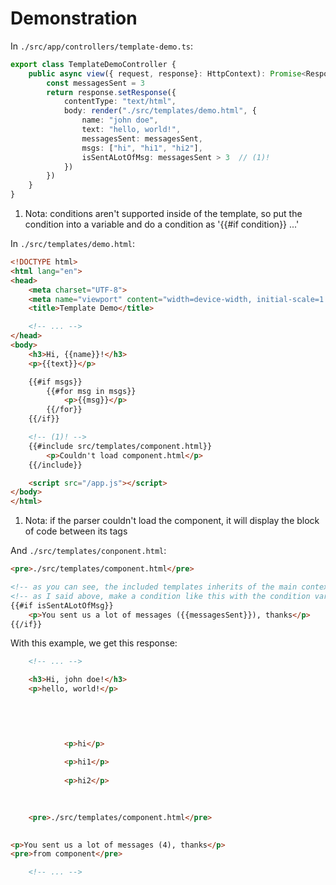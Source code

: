 # Demonstration

In `./src/app/controllers/template-demo.ts`:
```ts
export class TemplateDemoController {
    public async view({ request, response}: HttpContext): Promise<Response> {
        const messagesSent = 3
        return response.setResponse({
            contentType: "text/html",
            body: render("./src/templates/demo.html", {
                name: "john doe",
                text: "hello, world!",
                messagesSent: messagesSent,
                msgs: ["hi", "hi1", "hi2"],
                isSentALotOfMsg: messagesSent > 3  // (1)!
            })
        })
    }
}
```

1. Nota: conditions aren't supported inside of the template, so put the condition into a variable and do a condition as '{{#if condition}} ...'

In `./src/templates/demo.html`:
```html
<!DOCTYPE html>
<html lang="en">
<head>
    <meta charset="UTF-8">
    <meta name="viewport" content="width=device-width, initial-scale=1.0">
    <title>Template Demo</title>

    <!-- ... -->
</head>
<body>
    <h3>Hi, {{name}}!</h3>
    <p>{{text}}</p>

    {{#if msgs}}
        {{#for msg in msgs}}
            <p>{{msg}}</p>
        {{/for}}
    {{/if}}

    <!-- (1)! -->
    {{#include src/templates/component.html}}
        <p>Couldn't load component.html</p>
    {{/include}}

    <script src="/app.js"></script>
</body>
</html>
```

1. Nota: if the parser couldn't load the component, it will display the block of code between its tags

And `./src/templates/conponent.html`:
```html
<pre>./src/templates/component.html</pre>

<!-- as you can see, the included templates inherits of the main context -->
<!-- as I said above, make a condition like this with the condition variable -->
{{#if isSentALotOfMsg}}
    <p>You sent us a lot of messages ({{messagesSent}}), thanks</p>
{{/if}}
```

With this example, we get this response:
```html
    <!-- ... -->

    <h3>Hi, john doe!</h3>
    <p>hello, world!</p>

    

    
        
            <p>hi</p>
        
            <p>hi1</p>
        
            <p>hi2</p>
        
    

    <pre>./src/templates/component.html</pre>
    

<p>You sent us a lot of messages (4), thanks</p>
<pre>from component</pre>

    <!-- ... -->
```
